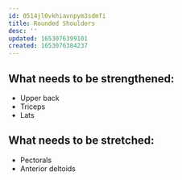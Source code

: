 ```yaml
---
id: 0514jl0vkhiavnpym3sdmfi
title: Rounded Shoulders
desc: ''
updated: 1653076399101
created: 1653076384237
---
```


## What needs to be strengthened:

* Upper back
* Triceps
* Lats

## What needs to be stretched:

* Pectorals
* Anterior deltoids